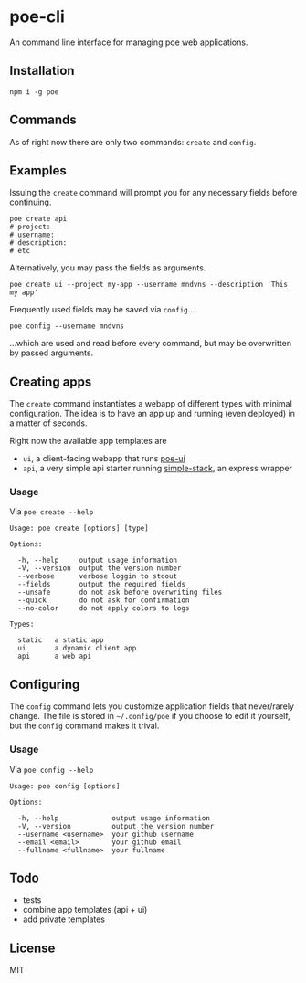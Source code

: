 # poe-cli

An command line interface for managing poe web applications.

## Installation

    npm i -g poe

## Commands

As of right now there are only two commands: `create` and `config`.

## Examples

Issuing the `create` command will prompt you for any necessary fields before continuing.

    poe create api
    # project:
    # username:
    # description:
    # etc

Alternatively, you may pass the fields as arguments.

    poe create ui --project my-app --username mndvns --description 'This my app'

Frequently used fields may be saved via `config`...

    poe config --username mndvns

...which are used and read before every command, but may be overwritten by passed arguments.

## Creating apps

The `create` command instantiates a webapp of different types with minimal
configuration. The idea is to have an app up and running (even deployed) in
a matter of seconds.

Right now the available app templates are
- `ui`, a client-facing webapp that runs [poe-ui](https://github.com/poegroup/poe-ui)
- `api`, a very simple api starter running [simple-stack](https://www.npmjs.com/package/simple-stack-common), an express wrapper

### Usage

Via `poe create --help`

    Usage: poe create [options] [type]

    Options:

      -h, --help     output usage information
      -V, --version  output the version number
      --verbose      verbose loggin to stdout
      --fields       output the required fields
      --unsafe       do not ask before overwriting files
      --quick        do not ask for confirmation
      --no-color     do not apply colors to logs

    Types:

      static   a static app
      ui       a dynamic client app
      api      a web api

## Configuring

The `config` command lets you customize application fields that never/rarely change. The file
is stored in `~/.config/poe` if you choose to edit it yourself, but the `config` command makes
it trival.

### Usage

Via `poe config --help`

    Usage: poe config [options]

    Options:

      -h, --help             output usage information
      -V, --version          output the version number
      --username <username>  your github username
      --email <email>        your github email
      --fullname <fullname>  your fullname

## Todo

- tests
- combine app templates (api + ui)
- add private templates

## License

MIT
